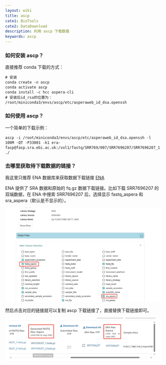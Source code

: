 ```yaml
---
layout: wiki
title: ascp
cate1: BioTools
cate2: DataDownload
description: 利用 ascp 下载数据
keywords: ascp
---
```


### 如何安装 ascp？

直接推荐 conda 下载的方式：

```shell
# 安装
conda create -n ascp
conda activate ascp
conda install -c hcc aspera-cli
# 安装后id_rsa的位置为：
/root/miniconda3/envs/ascp/etc/asperaweb_id_dsa.openssh
```

### 如何使用 ascp？

一个简单的下载示例：

```shell
ascp -i /root/miniconda3/envs/ascp/etc/asperaweb_id_dsa.openssh -l 100M -QT -P33001 -k1 era-fasp@fasp.sra.ebi.ac.uk:/vol1/fastq/SRR769/007/SRR7696207/SRR7696207_1.fastq.gz ./
```

### 去哪里获取待下载数据的链接？

我这里只推荐 ENA 数据库来获取数据下载链接 [ENA](https://www.ebi.ac.uk/ena/browser/home)

ENA 提供了 SRA 数据和原始的 fq.gz 数据下载链接。比如下载 SRR7696207 的双端数据，在 ENA 中搜索 SRR7696207 后，选择显示 fastq_aspera 和 sra_aspera（默认是不显示的）。

![show_ascp_of_sra_fq](/images/wiki/ascp_1.png)

然后点击对应的链接就可以复制 ascp 下载链接了，直接替换下载链接即可。

![copy_ascp_of_sra_fq](/images/wiki/ascp_2.png)
